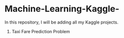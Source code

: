 # Machine-Learning-Kaggle-
In this repository, I will be adding all my Kaggle projects. 
1. Taxi Fare Prediction Problem
